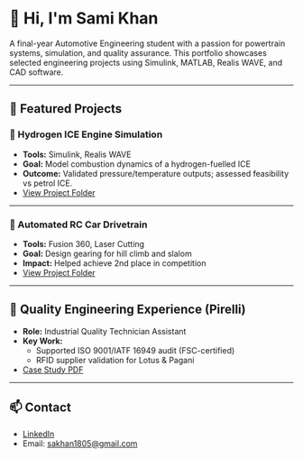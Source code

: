 # 👋 Hi, I'm Sami Khan
A final-year Automotive Engineering student with a passion for powertrain systems, simulation, and quality assurance. This portfolio showcases selected engineering projects using Simulink, MATLAB, Realis WAVE, and CAD software.

---

## 🔧 Featured Projects

### 🚗 Hydrogen ICE Engine Simulation
- **Tools:** Simulink, Realis WAVE
- **Goal:** Model combustion dynamics of a hydrogen-fuelled ICE
- **Outcome:** Validated pressure/temperature outputs; assessed feasibility vs petrol ICE.
- [View Project Folder](.H2ICE-Simulation/project-notes.md)

---

### 🤖 Automated RC Car Drivetrain
- **Tools:** Fusion 360, Laser Cutting
- **Goal:** Design gearing for hill climb and slalom
- **Impact:** Helped achieve 2nd place in competition
- [View Project Folder](./RC-Drivetrain)

---

## 🧪 Quality Engineering Experience (Pirelli)
- **Role:** Industrial Quality Technician Assistant
- **Key Work:** 
  - Supported ISO 9001/IATF 16949 audit (FSC-certified)
  - RFID supplier validation for Lotus & Pagani
- [Case Study PDF](./Pirelli-Audit-CaseStudy.pdf)

---

## 📫 Contact
- [LinkedIn](https://www.linkedin.com/in/sami-khan02/)
- Email: sakhan1805@gmail.com
